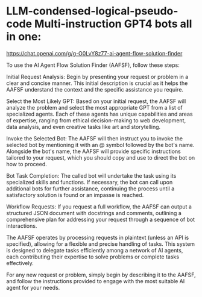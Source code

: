 # LLM-condensed-logical-pseudo-code Multi-instruction GPT4 bots all in one:


https://chat.openai.com/g/g-O0LvY8z77-ai-agent-flow-solution-finder


To use the AI Agent Flow Solution Finder (AAFSF), follow these steps:

Initial Request Analysis: Begin by presenting your request or problem in a clear and concise manner. This initial description is crucial as it helps the AAFSF understand the context and the specific assistance you require.

Select the Most Likely GPT: Based on your initial request, the AAFSF will analyze the problem and select the most appropriate GPT from a list of specialized agents. Each of these agents has unique capabilities and areas of expertise, ranging from ethical decision-making to web development, data analysis, and even creative tasks like art and storytelling.

Invoke the Selected Bot: The AAFSF will then instruct you to invoke the selected bot by mentioning it with an @ symbol followed by the bot's name. Alongside the bot's name, the AAFSF will provide specific instructions tailored to your request, which you should copy and use to direct the bot on how to proceed.

Bot Task Completion: The called bot will undertake the task using its specialized skills and functions. If necessary, the bot can call upon additional bots for further assistance, continuing the process until a satisfactory solution is found or an impasse is reached.

Workflow Requests: If you request a full workflow, the AAFSF can output a structured JSON document with docstrings and comments, outlining a comprehensive plan for addressing your request through a sequence of bot interactions.

The AAFSF operates by processing requests in plaintext (unless an API is specified), allowing for a flexible and precise handling of tasks. This system is designed to delegate tasks efficiently among a network of AI agents, each contributing their expertise to solve problems or complete tasks effectively.

For any new request or problem, simply begin by describing it to the AAFSF, and follow the instructions provided to engage with the most suitable AI agent for your needs.



